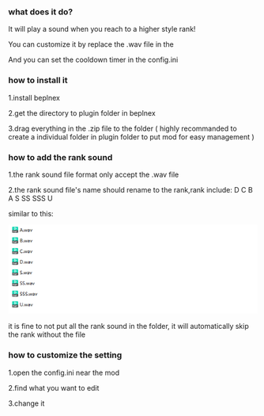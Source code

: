 ### what does it do?
It will play a sound when you reach to a higher style rank!

You can customize it by replace the .wav file in the <Audio> folder near the plugin.

And you can set the cooldown timer in the config.ini

### how to install it
1.install beplnex

2.get the directory to plugin folder in beplnex

3.drag everything in the .zip file to the folder ( highly recommanded to create a individual folder in plugin folder to put mod for easy management )

### how to add the rank sound
1.the rank sound file format only accept the .wav file

2.the rank sound file's name should rename to the rank,rank include: D C B A S SS SSS U

similar to this:

![alt text](image.png)

it is fine to not put all the rank sound in the folder, it will automatically skip the rank without the file

### how to customize the setting
1.open the config.ini near the mod

2.find what you want to edit

3.change it